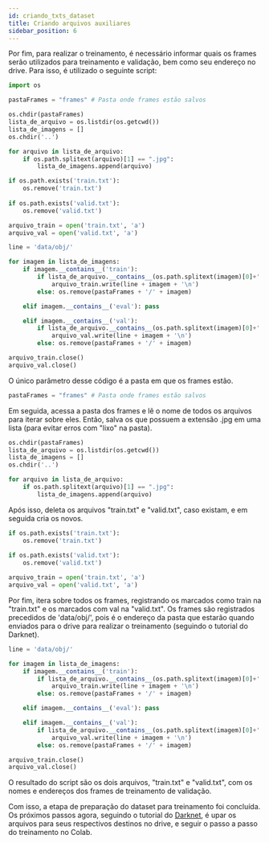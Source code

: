 ```yaml
---
id: criando_txts_dataset
title: Criando arquivos auxiliares
sidebar_position: 6
---
```




Por fim, para realizar o treinamento, é necessário informar quais os frames serão utilizados para treinamento e validação, bem como seu endereço no drive. Para isso, é utilizado o seguinte script:

```py
import os

pastaFrames = "frames" # Pasta onde frames estão salvos

os.chdir(pastaFrames)
lista_de_arquivo = os.listdir(os.getcwd())
lista_de_imagens = []
os.chdir('..')

for arquivo in lista_de_arquivo:
    if os.path.splitext(arquivo)[1] == ".jpg":
        lista_de_imagens.append(arquivo)

if os.path.exists('train.txt'):
    os.remove('train.txt')
    
if os.path.exists('valid.txt'):
    os.remove('valid.txt')

arquivo_train = open('train.txt', 'a')
arquivo_val = open('valid.txt', 'a')

line = 'data/obj/'

for imagem in lista_de_imagens:
    if imagem.__contains__('train'):
        if lista_de_arquivo.__contains__(os.path.splitext(imagem)[0]+'.txt'):
            arquivo_train.write(line + imagem + '\n')
        else: os.remove(pastaFrames + '/' + imagem)

    elif imagem.__contains__('eval'): pass

    elif imagem.__contains__('val'):
        if lista_de_arquivo.__contains__(os.path.splitext(imagem)[0]+'.txt'):
            arquivo_val.write(line + imagem + '\n')
        else: os.remove(pastaFrames + '/' + imagem)

arquivo_train.close()
arquivo_val.close()
```

O único parâmetro desse código é a pasta em que os frames estão.

```py
pastaFrames = "frames" # Pasta onde frames estão salvos
```

Em seguida, acessa a pasta dos frames e lê o nome de todos os arquivos para iterar sobre eles. Então, salva os que possuem a extensão .jpg em uma lista (para evitar erros com "lixo" na pasta).

```py
os.chdir(pastaFrames)
lista_de_arquivo = os.listdir(os.getcwd())
lista_de_imagens = []
os.chdir('..')

for arquivo in lista_de_arquivo:
    if os.path.splitext(arquivo)[1] == ".jpg":
        lista_de_imagens.append(arquivo)
```

Após isso, deleta os arquivos "train.txt" e "valid.txt", caso existam, e em seguida cria os novos.

```py
if os.path.exists('train.txt'):
    os.remove('train.txt')
    
if os.path.exists('valid.txt'):
    os.remove('valid.txt')

arquivo_train = open('train.txt', 'a')
arquivo_val = open('valid.txt', 'a')
```

Por fim, itera sobre todos os frames, registrando os marcados como train na "train.txt" e os marcados com val na "valid.txt". Os frames são registrados precedidos de 'data/obj/', pois é o endereço da pasta que estarão quando enviados para o drive para realizar o treinamento (seguindo o tutorial do Darknet).

```py
line = 'data/obj/'

for imagem in lista_de_imagens:
    if imagem.__contains__('train'):
        if lista_de_arquivo.__contains__(os.path.splitext(imagem)[0]+'.txt'):
            arquivo_train.write(line + imagem + '\n')
        else: os.remove(pastaFrames + '/' + imagem)

    elif imagem.__contains__('eval'): pass

    elif imagem.__contains__('val'):
        if lista_de_arquivo.__contains__(os.path.splitext(imagem)[0]+'.txt'):
            arquivo_val.write(line + imagem + '\n')
        else: os.remove(pastaFrames + '/' + imagem)

arquivo_train.close()
arquivo_val.close()
```

O resultado do script são os dois arquivos, "train.txt" e "valid.txt", com os nomes e endereços dos frames de treinamento de validação.

Com isso, a etapa de preparação do dataset para treinamento foi concluída. Os próximos passos agora, seguindo o tutorial do [Darknet](https://github.com/AlexeyAB/darknet), é upar os arquivos para seus respectivos destinos no drive, e seguir o passo a passo do treinamento no Colab.